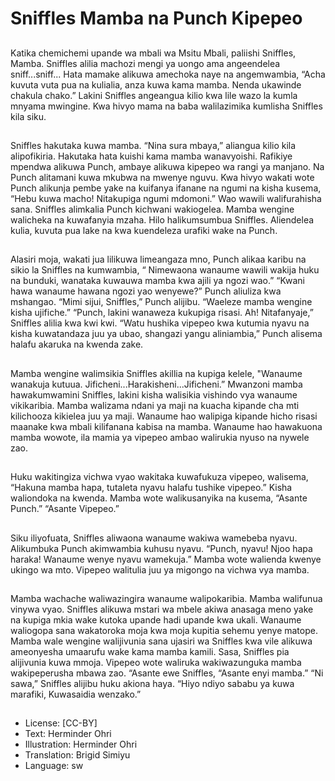 # Sniffles Mamba na Punch Kipepeo

##
Katika chemichemi upande wa mbali wa Msitu Mbali,
paliishi Sniffles, Mamba. Sniffles alilia machozi mengi ya
uongo ama angeendelea sniff...sniff... Hata mamake
alikuwa amechoka naye na angemwambia, “Acha kuvuta
vuta pua na kulialia, anza kuwa kama mamba. Nenda
ukawinde chakula chako.”
Lakini Sniffles angeangua kilio kwa lile wazo la kumla
mnyama mwingine. Kwa hivyo mama na baba walilazimika
kumlisha Sniffles kila siku.

##
Sniffles hakutaka kuwa mamba. “Nina sura mbaya,”
aliangua kilio kila alipofikiria. Hakutaka hata kuishi kama
mamba wanavyoishi. Rafikiye mpendwa alikuwa Punch,
ambaye alikuwa kipepeo wa rangi ya manjano. Na Punch
alitamani kuwa mkubwa na mwenye nguvu.
Kwa hivyo wakati wote Punch alikunja pembe yake na
kuifanya ifanane na ngumi na kisha kusema, “Hebu kuwa
macho! Nitakupiga ngumi mdomoni.” Wao wawili
walifurahisha sana. Sniffles alimkalia Punch kichwani
wakiogelea. Mamba wengine walicheka na kuwafanyia
mzaha. Hilo halikumsumbua Sniffles. Aliendelea kulia,
kuvuta pua lake na kwa kuendeleza urafiki wake na Punch.

##
Alasiri moja, wakati jua lilikuwa limeangaza mno, Punch
alikaa karibu na sikio la Sniffles na kumwambia, “
Nimewaona wanaume wawili wakija huku na bunduki,
wanataka kuwauwa mamba kwa ajili ya ngozi wao.” “Kwani
hawa wanaume hawana ngozi yao wenyewe?” Punch
aliuliza kwa mshangao. “Mimi sijui, Sniffles,” Punch alijibu.
“Waeleze mamba wengine kisha ujifiche.” “Punch, lakini
wanaweza kukupiga risasi. Ah! Nitafanyaje,” Sniffles alilia
kwa kwi kwi.
“Watu hushika vipepeo kwa kutumia nyavu na kisha
kuwatandaza juu ya ubao, shangazi yangu aliniambia,”
Punch alisema halafu akaruka na kwenda zake.

##
Mamba wengine walimsikia Sniffles akillia na kupiga kelele,
"Wanaume wanakuja kutuua.
Jificheni...Harakisheni...Jificheni.” Mwanzoni mamba
hawakumwamini Sniffles, lakini kisha walisikia vishindo vya
wanaume vikikaribia. Mamba walizama ndani ya maji na
kuacha kipande cha mti kilichooza kikielea juu ya maji.
Wanaume hao walipiga kipande hicho risasi maanake kwa
mbali kilifanana kabisa na mamba. Wanaume hao
hawakuona mamba wowote, ila mamia ya vipepeo ambao
walirukia nyuso na nywele zao.

##
Huku wakitingiza vichwa vyao wakitaka
kuwafukuza vipepeo, walisema, “Hakuna
mamba hapa, tutaleta nyavu halafu tushike
vipepeo.” Kisha waliondoka na kwenda. Mamba
wote walikusanyika na kusema,
“Asante Punch.”
“Asante Vipepeo.”

##
Siku iliyofuata, Sniffles aliwaona wanaume
wakiwa wamebeba nyavu.
Alikumbuka Punch akimwambia kuhusu nyavu.
“Punch, nyavu! Njoo hapa haraka! Wanaume
wenye nyavu wamekuja.”
Mamba wote walienda kwenye ukingo wa mto.
Vipepeo walitulia juu ya migongo na vichwa
vya mamba.

##
Mamba wachache waliwazingira wanaume walipokaribia.
Mamba walifunua vinywa vyao.
Sniffles alikuwa mstari wa mbele akiwa anasaga meno
yake na kupiga mkia wake kutoka upande hadi upande kwa
ukali.
Wanaume waliogopa sana wakatoroka moja kwa moja
kupitia sehemu yenye matope.
Mamba wale wengine walijivunia sana ujasiri wa Sniffles
kwa vile alikuwa ameonyesha umaarufu wake kama
mamba kamili.
Sasa, Sniffles pia alijivunia kuwa mmoja.
Vipepeo wote waliruka wakiwazunguka mamba
wakipeperusha mbawa zao.
“Asante ewe Sniffles,
“Asante enyi mamba.”
“Ni sawa,” Sniffles alijibu huku akiona haya.
“Hiyo ndiyo sababu ya kuwa marafiki,
Kuwasaidia wenzako.”

##
* License: [CC-BY]
* Text: Herminder Ohri
* Illustration: Herminder Ohri
* Translation: Brigid Simiyu
* Language: sw
